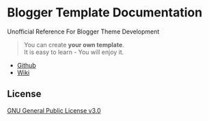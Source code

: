 # Blogger Template Documentation
Unofficial Reference For Blogger Theme Development

> You can create **your own template**.  
> It is easy to learn - You will enjoy it.

- [Github](https://github.com/nikahmadz/Blogger-Template-Documentation)
- [Wiki](https://github.com/nikahmadz/Blogger-Template-Documentation/wiki)

## License
[GNU General Public License v3.0](https://github.com/nikahmadz/Blogger-Template-Documentation/blob/master/LICENSE)
